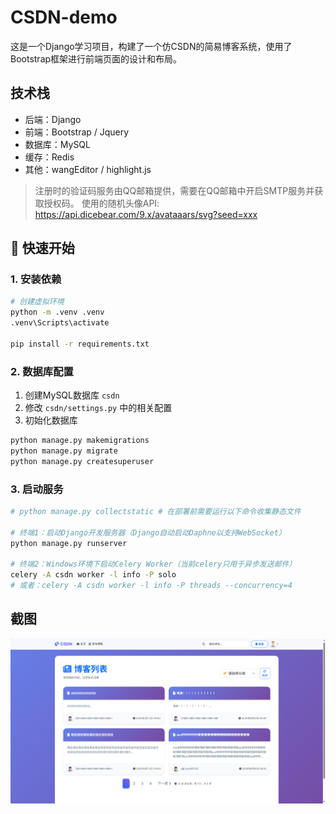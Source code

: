 # CSDN-demo
这是一个Django学习项目，构建了一个仿CSDN的简易博客系统，使用了Bootstrap框架进行前端页面的设计和布局。

## 技术栈
- 后端：Django
- 前端：Bootstrap / Jquery
- 数据库：MySQL
- 缓存：Redis
- 其他：wangEditor / highlight.js

> 注册时的验证码服务由QQ邮箱提供，需要在QQ邮箱中开启SMTP服务并获取授权码。
> 使用的随机头像API: https://api.dicebear.com/9.x/avataaars/svg?seed=xxx

## 🚀 快速开始
### 1. 安装依赖
```bash
# 创建虚拟环境
python -m .venv .venv
.venv\Scripts\activate

pip install -r requirements.txt
```

### 2. 数据库配置
1. 创建MySQL数据库 `csdn`
2. 修改 `csdn/settings.py` 中的相关配置
3. 初始化数据库
```bash
python manage.py makemigrations
python manage.py migrate
python manage.py createsuperuser
```

### 3. 启动服务
```bash
# python manage.py collectstatic # 在部署前需要运行以下命令收集静态文件

# 终端1：启动Django开发服务器（Django自动启动Daphne以支持WebSocket）
python manage.py runserver

# 终端2：Windows环境下启动Celery Worker（当前celery只用于异步发送邮件）
celery -A csdn worker -l info -P solo
# 或者：celery -A csdn worker -l info -P threads --concurrency=4
```

## 截图
![首页](static/img/image.png)
